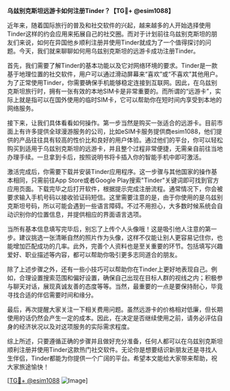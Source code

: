 **乌兹别克斯坦远游卡如何注册Tinder？【TG💪+ @esim1088】**

近年来，随着国际旅行的普及和社交软件的兴起，越来越多的人开始选择使用Tinder这样的约会应用来拓展自己的社交圈。而对于计划前往乌兹别克斯坦的朋友们来说，如何在异国他乡顺利注册并使用Tinder就成为了一个值得探讨的问题。今天，我们就来聊聊如何用乌兹别克斯坦的远游卡成功注册Tinder。

首先，我们需要了解Tinder的基本功能以及它对网络环境的要求。Tinder是一款基于地理位置的社交软件，用户可以通过滑动屏幕来“喜欢”或“不喜欢”其他用户。为了正常使用Tinder，你需要确保手机能够稳定连接到互联网。因此，在乌兹别克斯坦旅行时，拥有一张有效的本地SIM卡是非常重要的。而所谓的“远游卡”，实际上就是指可以在国外使用的临时SIM卡，它可以帮助你在短时间内享受到本地的网络服务。

接下来，让我们具体看看如何操作。第一步当然是购买一张适合的远游卡。目前市面上有许多提供全球漫游服务的公司，比如eSIM卡服务提供商esim1088，他们提供的产品往往具有较高的性价比和良好的用户体验。通过他们的平台，你可以轻松购买到适用于乌兹别克斯坦的远游卡，并且整个过程非常便捷，无需亲自前往当地办理手续。一旦拿到卡后，按照说明书将卡插入你的智能手机中即可激活。

激活完成后，你需要下载并安装Tinder应用程序。这一步骤与其他国家的操作基本相同，只需前往App Store或者Google Play搜索"Tinder"关键词即可找到官方应用页面。下载完毕之后打开软件，根据提示完成注册流程。通常情况下，你会被要求输入手机号码以接收验证码短信。这里需要注意的是，由于你使用的是乌兹别克斯坦号码，所以可能会遇到一些语言障碍。不过不用担心，大多数时候系统会自动识别你的位置信息，并提供相应的界面语言选项。

当所有基本信息填写完毕后，别忘了上传个人头像哦！这是吸引他人注意的第一步。建议挑选一张清晰自然的照片作为头像，这样不仅能让别人更容易记住你，也能增加匹配成功的几率。此外，完善个人资料也是至关重要的环节。包括填写兴趣爱好、职业描述等内容，都可以帮助你吸引更多志同道合的朋友。

除了上述步骤之外，还有一些小技巧可以帮助你在Tinder上更好地表现自己。例如，合理设置搜索范围和偏好设置，确保自己出现在目标人群的视线之内；积极参与聊天对话，展现真诚友善的态度等等。当然，最重要的一点是要保持耐心，毕竟寻找合适的伴侣需要时间和缘分。

最后，再次提醒大家关注一下相关费用问题。虽然远游卡的价格相对低廉，但长期使用的话仍然会产生一定的成本。因此，在决定是否继续使用之前，请务必评估自身的经济状况以及对这项服务的实际需求程度。

综上所述，只要遵循正确的步骤并且做好充分准备，任何人都可以在乌兹别克斯坦顺利注册并使用Tinder这款热门社交软件。无论你是想要结识新朋友还是寻找人生伴侣，Tinder都能为你提供一个广阔的平台。希望本文能给大家带来帮助，祝大家旅途愉快！

[[TG💪+ @esim1088](https://t.me/s/esim1088) ![Image](https://i.postimg.cc/4NQfJmqS/Snipaste-2025-05-13-00-14-12.png)]